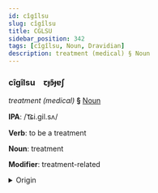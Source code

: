 ```yaml
---
id: cîgîlsu
slug: cîgîlsu
title: CGLSU
sidebar_position: 342
tags: [cîgîlsu, Noun, Dravidian]
description: treatment (medical) § Noun
---
```


### cîgîlsu&emsp;<span kind="abugida">ꞇɟꜿ͊ɟɐʃ</span>

*treatment (medical)* **§** [Noun](../../tags/Noun)

**IPA**: /ˈt͡ɕi.gil.sʌ/

**Verb**: to be a treatment

**Noun**: treatment

**Modifier**: treatment-related

<details>
    <summary>Origin</summary>
    Malayalam ചികിത്സ cikitsa [t͡ʃiɡilsɐ]<br/>
    <em>Dravidian Language Family</em>
</details>